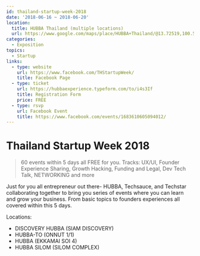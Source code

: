 ```yaml
---
id: thailand-startup-week-2018
date: '2018-06-16 ~ 2018-06-20'
location:
  title: HUBBA Thailand (multiple locations)
  url: https://www.google.com/maps/place/HUBBA+Thailand/@13.72519,100.587628,15z/data=!4m5!3m4!1s0x0:0xd33e81e42904a76b!8m2!3d13.72519!4d100.587628
categories:
  - Exposition
topics:
  - Startup
links:
  - type: website
    url: https://www.facebook.com/THStartupWeek/
    title: Facebook Page
  - type: ticket
    url: https://hubbaexperience.typeform.com/to/i4s3If
    title: Registration Form
    price: FREE
  - type: rsvp
    url: Facebook Event
    title: https://www.facebook.com/events/1683610605094012/
---
```


# Thailand Startup Week 2018

> 60 events within 5 days all FREE for you. Tracks: UX/UI, Founder Experience Sharing, Growth Hacking, Funding and Legal, Dev Tech Talk, NETWORKING and more

Just for you all entrepreneur out there- HUBBA, Techsauce, and Techstar collaborating together to bring you series of events where you can learn and grow your business. From basic topics to founders experiences all covered within this 5 days.

Locations:

* DISCOVERY HUBBA (SIAM DISCOVERY)
* HUBBA-TO (ONNUT 1/1)
* HUBBA (EKKAMAI SOI 4)
* HUBBA SILOM (SILOM COMPLEX)

